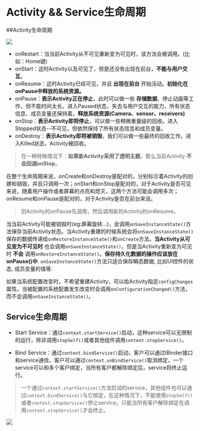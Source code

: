 # Activity && Service生命周期

##Activity生命周期

![](activity_life.png)

  - onRestart：当当前Activity从不可见重新变为可见时，该方法会被调用。(比如：Home键)
  - onStart：这时Activity以及可见了，但是还没有出现在前台，**不能与用户交互**。
  - onResume：这时Activity已经可见，并且 **出现在前台** 开始活动。**初始化在onPause中释放的系统资源。**
  - onPause：**表示Activity正在停止**，此时可以做一些 **存储数据**、停止动画等工作，但不能时间太长。进入Paused状态，失去与用户交互的能力，所有状态信息、成员变量还保持着。**释放系统资源(Camera、sensor、receivers)**
  - onStop：**表示Activity即将停止**，可以做一些稍微重量级的回收。进入Stopped状态--不可见，但依然保持了所有状态信息和成员变量。
  - onDestroy：**表示Activity即将被销毁**，我们可以做一些最终的回收工作。进入Killed状态，Activity被回收。

  >在一种特殊情况下：**如果新Activity采用了透明主题**，那么当前Activity **不会回调onStop**。

在整个生命周期来说，onCreate和onDestroy是配对的，分别标示着Activity的创建和销毁，并且只调用一次；onStart和onStop是配对的，对于Activity是否可见来说，随着用户操作或者屏幕的点亮和熄灭，这两个方法可能会调用多次；onResume和onPause是配对的，对于Activity是否在前台来说。

> 旧Activity的onPause先调用，然后调用新的Activity的onResume。

当当前Activity可能被销毁时(eg:屏幕旋转...)，会调用`onSaveInstanceState()`方法保存当前Activity状态。当Activity重建的时候系统会将`onSaveInstanceState()`保存的数据传递给`onRestoreInstanceState()`和`onCreate`方法。**当Activity从可见变为不可见时** 也会调用`onSaveInstanceState()`，但是当Activity重新变为可见时 **不会** 调用`onRestoreInstanceState()`。**保存持久化数据的操作应该放在onPause()中**. `onSaveInstanceState()`方法只适合保存瞬态数据, 比如UI控件的状态, 成员变量的值等.

如果当系统配置改变时，不希望重建Activity，可以给Activity指定`configChanges`属性。当被配置的系统配置发生改变时会调用`onConfigurationChanged()`方法，而不会调用`onSaveInstanceState()`。


## Service生命周期

- Start Service：通过`context.startService()`启动，这种service可以无限制的运行，除非调用`stopSelf()`或者其他组件调用`context.stopService()`。

- Bind Service：通过`context.bindService()`启动，客户可以通过IBinder接口和service通信，客户可以通过`context.unBindService()`取消绑定。一个service可以和多个客户绑定，当所有客户都解除绑定后，service将终止运行。

 >一个通过`context.startService()`方法启动的service，其他组件也可以通过`context.bindService()`与它绑定，在这种情况下，不能使用`stopSelf()`或者`context.stopService()`停止service，只能当所有客户解除绑定在调用`context.stopService()`才会终止。

![](service_life.png)
